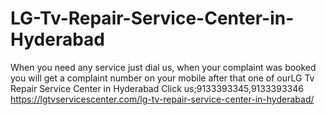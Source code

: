 # LG-Tv-Repair-Service-Center-in-Hyderabad
When you need any service just dial us, when your complaint was booked you will get a complaint number on your mobile after that one of ourLG Tv Repair Service Center in Hyderabad Click us;9133393345,9133393346 https://lgtvservicescenter.com/lg-tv-repair-service-center-in-hyderabad/  
